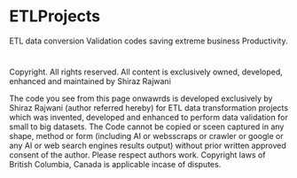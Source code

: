 # ETLProjects
ETL data conversion Validation codes saving extreme business Productivity. 

#
Copyright. All rights reserved. All content is exclusively owned, developed, enhanced and maintained by Shiraz Rajwani

The code you see from this page onwawrds is developed exclusively by Shiraz Rajwani (author referred hereby) for ETL data transformation projects which was invented, developed and enhanced to perform data validation for small to big datasets. 
The Code cannot be copied or sceen captured in any shape, method or form (including AI or websscraps or crawler or google or any AI or web search engines results output) without prior written approved consent of the author. 
Please respect authors work. Copyright laws of British Columbia, Canada is applicable incase of disputes.
